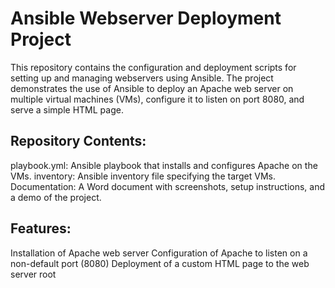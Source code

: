 # Ansible Webserver Deployment Project

This repository contains the configuration and deployment scripts for setting up and managing webservers using Ansible. The project demonstrates the use of Ansible to deploy an Apache web server on multiple virtual machines (VMs), configure it to listen on port 8080, and serve a simple HTML page.

## Repository Contents:
playbook.yml: Ansible playbook that installs and configures Apache on the VMs.
inventory: Ansible inventory file specifying the target VMs.
Documentation: A Word document with screenshots, setup instructions, and a demo of the project.

## Features:
Installation of Apache web server
Configuration of Apache to listen on a non-default port (8080)
Deployment of a custom HTML page to the web server root
